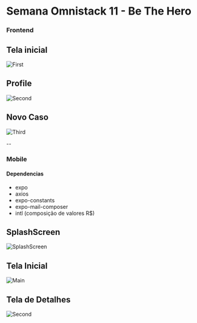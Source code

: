 # Semana Omnistack 11 - Be The Hero

### Frontend

Tela inicial
--
![First](frontend/prints/anotacao1.png)

Profile
--
![Second](frontend/prints/anotacao2.png)

Novo Caso
--
![Third](frontend/prints/anotacao3.png)

--
### Mobile

#### Dependencias

* expo
* axios
* expo-constants
* expo-mail-composer
* intl (composição de valores R$)

SplashScreen
--
![SplashScreen](mobile/prints/splash.png)

Tela Inicial
--
![Main](mobile/prints/anotation1.png)

Tela de Detalhes
--
![Second](mobile/prints/anotation2.png)